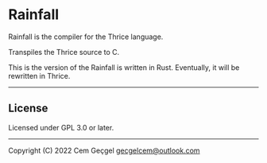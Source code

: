# Rainfall

Rainfall is the compiler for the Thrice language.

Transpiles the Thrice source to C.

This is the version of the Rainfall is written in Rust. Eventually, it will be
rewritten in Thrice.

---

## License

Licensed under GPL 3.0 or later.

---

Copyright (C) 2022 Cem Geçgel <gecgelcem@outlook.com>
